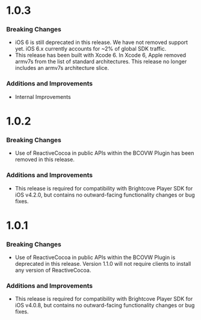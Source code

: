 # 1.0.3
### Breaking Changes
* iOS 6 is still deprecated in this release. We have not removed support yet.  iOS 6.x currently accounts for ~2% of global SDK traffic.
* This release has been built with Xcode 6. In Xcode 6, Apple removed armv7s from the list of standard architectures. This release no longer includes an armv7s architecture slice.

### Additions and Improvements
* Internal Improvements

# 1.0.2

### Breaking Changes
* Use of ReactiveCocoa in public APIs within the BCOVW Plugin has been removed in this release.

### Additions and Improvements
* This release is required for compatibility with Brightcove Player SDK for iOS v4.2.0, but contains no outward-facing functionality changes or bug fixes.

# 1.0.1

### Breaking Changes
* Use of ReactiveCocoa in public APIs within the BCOVW Plugin is deprecated in this release. Version 1.1.0 will not require clients to install any version of ReactiveCocoa.

### Additions and Improvements
* This release is required for compatibility with Brightcove Player SDK for iOS v4.0.8, but contains no outward-facing functionality changes or bug fixes.
